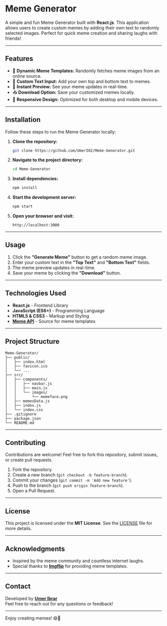 # Meme Generator

A simple and fun Meme Generator built with **React.js**. This application allows users to create custom memes by adding their own text to randomly selected images. Perfect for quick meme creation and sharing laughs with friends!

---

## Features

- 🎨 **Dynamic Meme Templates:** Randomly fetches meme images from an online source.
- 📝 **Custom Text Input:** Add your own top and bottom text to memes.
- 🔄 **Instant Preview:** See your meme updates in real-time.
- 📥 **Download Option:** Save your customized memes locally.
- 📱 **Responsive Design:** Optimized for both desktop and mobile devices.

---

## Installation

Follow these steps to run the Meme Generator locally:

1. **Clone the repository:**

   ```bash
   git clone https://github.com/UmerI02/Meme-Generator.git
   ```

2. **Navigate to the project directory:**

   ```bash
   cd Meme-Generator
   ```

3. **Install dependencies:**

   ```bash
   npm install
   ```

4. **Start the development server:**

   ```bash
   npm start
   ```

5. **Open your browser and visit:**

   ```
   http://localhost:3000
   ```

---

## Usage

1. Click the **"Generate Meme"** button to get a random meme image.
2. Enter your custom text in the **"Top Text"** and **"Bottom Text"** fields.
3. The meme preview updates in real-time.
4. Save your meme by clicking the **"Download"** button.

---

## Technologies Used

- **React.js** - Frontend Library
- **JavaScript (ES6+)** - Programming Language
- **HTML5 & CSS3** - Markup and Styling
- **[Meme API](https://imgflip.com/api)** - Source for meme templates

---

## Project Structure

```
Meme-Generator/
├── public/
│   ├── index.html
│   ├── favicon.ico
│   └── ...
├── src/
│   ├── components/
│   │   ├── navbar.js
│   │   ├── main.js
│   │   └── images/
│   │       └── memeface.png
│   ├── memesData.js
│   ├── index.js
│   └── index.css
├── .gitignore
├── package.json
└── README.md
```

---

## Contributing

Contributions are welcome! Feel free to fork this repository, submit issues, or create pull requests.

1. Fork the repository.
2. Create a new branch (`git checkout -b feature-branch`).
3. Commit your changes (`git commit -m 'Add new feature'`).
4. Push to the branch (`git push origin feature-branch`).
5. Open a Pull Request.

---

## License

This project is licensed under the **MIT License**. See the [LICENSE](LICENSE) file for more details.

---

## Acknowledgments

- Inspired by the meme community and countless internet laughs.
- Special thanks to **[Imgflip](https://imgflip.com/)** for providing meme templates.

---

## Contact

Developed by **[Umer Ibrar](https://github.com/UmerI02)**  
Feel free to reach out for any questions or feedback!

---

Enjoy creating memes! 😄🎉

